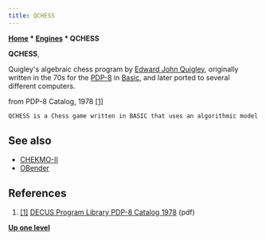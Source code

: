 ```yaml
---
title: QCHESS
---
```

**[Home](Home "Home") \* [Engines](Engines "Engines") \* QCHESS**


**QCHESS**,  

Quigley's algebraic chess program by [Edward John Quigley](Edward_John_Quigley "Edward John Quigley"), originally written in the 70s for the [PDP-8](PDP-8 "PDP-8") in [Basic](Basic "Basic"), and later ported to several different computers.






from PDP-8 Catalog, 1978 <a id="cite-note-1" href="#cite-ref-1">[1]</a>




```C++
QCHESS is a Chess game written in BASIC that uses an algorithmic model of the game of Chess. The program as submitted to [DECUS](https://en.wikipedia.org/wiki/DECUS) represents the end of about two years of work. Originally written for the PDP-8, QCHESS has been run on several different computers. 

```

## See also


* [CHEKMO-II](CHEKMO-II "CHEKMO-II")
* [OBender](OBender "OBender")


## References


1. <a id="cite-ref-1" href="#cite-note-1">[1]</a> [DECUS Program Library PDP-8 Catalog 1978](http://www.bitsavers.org/pdf/dec/decus/programCatalogs/DECUS_Catalog_PDP-8_Aug78.pdf) (pdf)

**[Up one level](Engines "Engines")**







 
